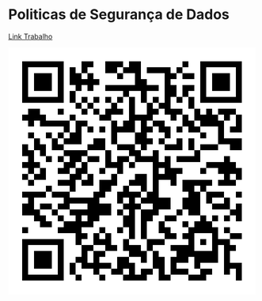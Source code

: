 # Politicas de Segurança de Dados

[Link Trabalho](https://paulopc777.github.io/LGPD-ISO_Politics/)


![alt text](./img/GITHUB.png)

